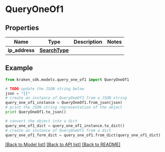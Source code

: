 # QueryOneOf1


## Properties
Name | Type | Description | Notes
------------ | ------------- | ------------- | -------------
**ip_address** | [**SearchType**](SearchType.md) |  | 

## Example

```python
from kraken_sdk.models.query_one_of1 import QueryOneOf1

# TODO update the JSON string below
json = "{}"
# create an instance of QueryOneOf1 from a JSON string
query_one_of1_instance = QueryOneOf1.from_json(json)
# print the JSON string representation of the object
print QueryOneOf1.to_json()

# convert the object into a dict
query_one_of1_dict = query_one_of1_instance.to_dict()
# create an instance of QueryOneOf1 from a dict
query_one_of1_form_dict = query_one_of1.from_dict(query_one_of1_dict)
```
[[Back to Model list]](../README.md#documentation-for-models) [[Back to API list]](../README.md#documentation-for-api-endpoints) [[Back to README]](../README.md)


